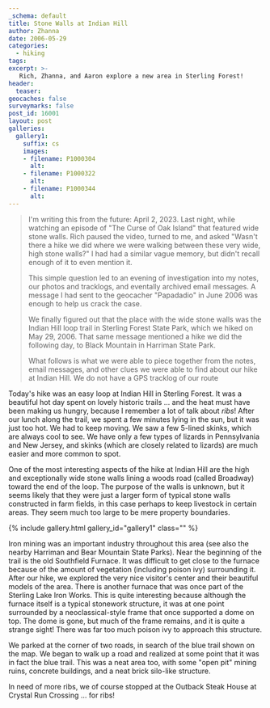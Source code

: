```yaml
---
_schema: default
title: Stone Walls at Indian Hill
author: Zhanna
date: 2006-05-29
categories:
  - hiking
tags:
excerpt: >- 
   Rich, Zhanna, and Aaron explore a new area in Sterling Forest!
header:
  teaser:
geocaches: false
surveymarks: false
post_id: 16001
layout: post           
galleries:
  gallery1:
    suffix: cs
    images: 
    - filename: P1000304
      alt: 
    - filename: P1000322
      alt: 
    - filename: P1000344
      alt:                                                                  
---      
```


> I'm writing this from the future: April 2, 2023. Last night, while watching an episode of "The Curse of Oak Island" that featured wide stone walls. Rich paused the video, turned to me, and asked "Wasn't there a hike we did where we were walking between these very wide, high stone walls?" I had had a similar vague memory, but didn't recall enough of it to even mention it. 
> 
> This simple question led to an evening of investigation into my notes, our photos and tracklogs, and eventally archived email messages. A message I had sent to the geocacher "Papadadio" in June 2006 was enough to help us crack the case. 
> 
> We finally figured out that the place with the wide stone walls was the Indian Hill loop trail in Sterling Forest State Park, which we hiked on May 29, 2006. That same message mentioned a hike we did the following day, to Black Mountain in Harriman State Park. 
> 
> What follows is what we were able to piece together from the notes, email messages, and other clues we were able to find about our hike at Indian Hill. We do not have a GPS tracklog of our route

Today's hike was an easy loop at Indian Hill in Sterling Forest. It was a beautiful hot day spent on lovely historic trails ... and the heat must have been making us hungry, because I remember a lot of talk about _ribs_! After our lunch along the trail, we spent a few minutes lying in the sun, but it was just too hot. We had to keep moving. We saw a few 5-lined skinks, which are always cool to see. We have only a few types of lizards in Pennsylvania and New Jersey, and skinks (which are closely related to lizards) are much easier and more common to spot.

One of the most interesting aspects of the hike at Indian Hill are the high and exceptionally wide stone walls lining a woods road (called Broadway) toward the end of the loop. The purpose of the walls is unknown, but it seems likely that they were just a larger form of typical stone walls constructed in farm fields, in this case perhaps to keep livestock in certain areas. They seem much too large to be mere property boundaries. 

{% include gallery.html gallery_id="gallery1" class="" %}

Iron mining was an important industry throughout this area (see also the nearby Harriman and Bear Mountain State Parks). Near the beginning of the trail is the old Southfield Furnace. It was difficult to get close to the furnace because of the amount of vegetation (including poison ivy) surrounding it. After our hike, we explored the very nice visitor's center and their beautiful models of the area. There is another furnace that was once part of the Sterling Lake Iron Works. This is quite interesting because although the furnace itself is a typical stonework structure, it was at one point surrounded by a neoclassical-style frame that once supported a dome on top. The dome is gone, but much of the frame remains, and it is quite a strange sight! There was far too much poison ivy to approach this structure.

We parked at the corner of two roads, in search of the blue trail shown on the map. We began to walk up a road and realized at some point that it was in fact the blue trail. This was a neat area too, with some "open pit" mining ruins, concrete buildings, and a neat brick silo-like structure. 

In need of more ribs, we of course stopped at the Outback Steak House at Crystal Run Crossing ... for ribs!
<!-- 
Hike at Indian Hill, Sterling Forest.  Beautiful hot day, lovely trails and lots of talk about ribs.  Furnace we could barely approach.  Lying in the sun for a few minutes after our lunch, but it was too hot.  Skinks.  After hike, exploring very nice visitor's center and models, looked at other furnace that is for some reason decorated to look like a town hall(?) or Greek building.  Too much PI to get close.  Parked at the corner and looked for the blue trail. Walked up road and realized we were on the blue trail.  Looked at mining ruins ("open pit" -- is that an invitation?)  Neat brick silo-like structure and lots of concrete building ruins.  Dinner at outback (ribs, of course!) -->


